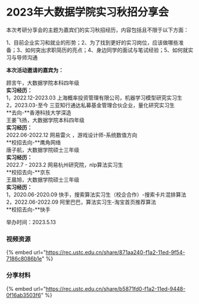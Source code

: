 # 2023年大数据学院实习秋招分享会

本次考研分享会的主题为嘉宾们的实习秋招经历，内容包括且不限于以下方面：

1、目前企业实习和就业的形势；2、为了找到更好的实习岗位，应该做哪些准备；3、如何突出求职简历的亮点；4、身边同学的面试与笔试经验；5、如何就实习与导师沟通

&#x20;**本次活动邀请的嘉宾为：**&#x20;

顾言午，大数据学院本科四年级\
**实习经历：**\
1，2022.12-2023.03 上海概率投资管理有限公司，机器学习模型研究实习生\
2，2023.03-至今  三亚知行通达私募基金管理合伙企业，量化研究实习生\
**去向-**香港科技大学深造\
王姜飞扬，大数据学院本科四年级\
**实习经历：**\
2022.06-2022.12 网易雷火 ，游戏设计师-系统数值方向\
**校招去向-**鹰角网络\
唐子航，大数据学院硕士三年级\
**实习经历：**\
2022.7 - 2023.2 网易杭州研究院，nlp算法实习生\
**校招去向-**京东\
王晨旭，大数据学院硕士三年级\
**实习经历：**\
1，2020.06-2020.09 快手，搜索算法实习生（校企合作）-搜索卡片混排算法\
2，2022.06-2022.09 阿里巴巴，算法实习生-淘宝首页推荐算法\
**校招去向-**快手

举办时间：2023.5.13

### 视频资源

{% embed url="https://rec.ustc.edu.cn/share/871aa240-f1a2-11ed-9f54-7186c8086b1e" %}

### 分享材料

{% embed url="https://rec.ustc.edu.cn/share/b5871fd0-f1a2-11ed-9448-0f16ab3503f6" %}
